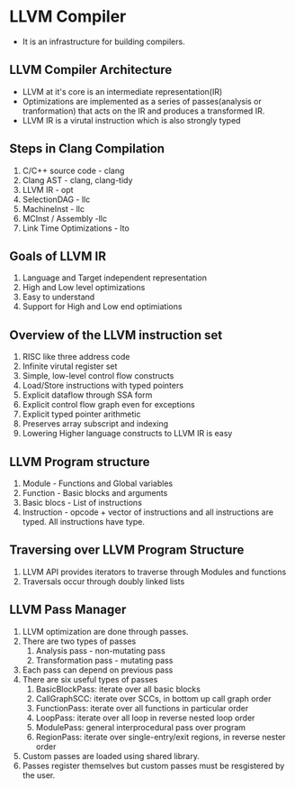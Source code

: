 # LLVM Compiler
* It is an infrastructure for building compilers.

## LLVM Compiler Architecture
* LLVM at it's core is an intermediate representation(IR)
* Optimizations are implemented as a series of passes(analysis or tranformation) that acts on the IR and produces a transformed IR.
* LLVM IR is a virutal instruction which is also strongly typed

## Steps in Clang Compilation
1. C/C++ source code - clang
2. Clang AST - clang, clang-tidy
3. LLVM IR - opt
4. SelectionDAG - llc
5. MachineInst - llc
6. MCInst / Assembly -llc
7. Link Time Optimizations - lto

## Goals of LLVM IR
1. Language and Target independent representation
2. High and Low level optimizations
3. Easy to understand
4. Support for High and Low end optimiations

## Overview of the LLVM instruction set
1. RISC like three address code
2. Infinite virutal register set
3. Simple, low-level control flow constructs
4. Load/Store instructions with typed pointers
5. Explicit dataflow through SSA form
6. Explicit control flow graph even for exceptions
7. Explicit typed pointer arithmetic
8. Preserves array subscript and indexing
9. Lowering Higher language constructs to LLVM IR is easy

## LLVM Program structure
1. Module - Functions and Global variables
2. Function - Basic blocks and arguments
3. Basic blocs - List of instructions
4. Instruction - opcode + vector of instructions and all instructions are typed. All instructions have type.

## Traversing over LLVM Program Structure
1. LLVM API provides iterators to traverse through Modules and functions
2. Traversals occur through doubly linked lists


## LLVM Pass Manager
1. LLVM optimization are done through passes.
2. There are two types of passes
    1. Analysis pass - non-mutating pass
    2. Transformation pass - mutating pass
3. Each pass can depend on previous pass
4. There are six useful types of passes
    1. BasicBlockPass: iterate over all basic blocks
    2. CallGraphSCC: iterate over SCCs, in bottom up call graph order
    3. FunctionPass: iterate over all functions in particular order
    4. LoopPass: iterate over all loop in reverse nested loop order
    5. ModulePass: general interprocedural pass over program
    6. RegionPass: iterate over single-entry/exit regions, in reverse nester order
5. Custom passes are loaded using shared library.
6. Passes register themselves but custom passes must be resgistered by the user.


